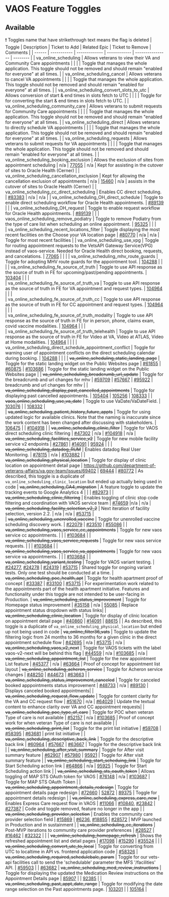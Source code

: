# VAOS Feature Toggles

## Available

:exclamation: Toggles name that have strikethrough text means the flag is deleted
| Toggle | Description | Ticket to Add | Related Epic | Ticket to Remove | Comments |
| ------ | ----------- | ------------- | ------------ | ---------------- | -------- |
| va_online_scheduling | Allows veterans to view their VA and Community Care appointments |  |  |  | Toggle that manages the whole application. This toggle should not be removed and should remain "enabled for everyone" at all times. |
| va_online_scheduling_cancel | Allows veterans to cancel VA appointments |  |  |  | Toggle that manages the whole application. This toggle should not be removed and should remain "enabled for everyone" at all times. |
| va_online_scheduling_convert_slots_to_utc | Allows conversion of start & end times in slots fetch to UTC |  |  |  | Toggle for for converting the start & end times in slots fetch to UTC. |
| va_online_scheduling_community_care | Allows veterans to submit requests for Community Care appointments |  |  |  | Toggle that manages the whole application. This toggle should not be removed and should remain "enabled for everyone" at all times. |
| va_online_scheduling_direct | Allows veterans to directly schedule VA appointments |  |  |  | Toggle that manages the whole application. This toggle should not be removed and should remain "enabled for everyone" at all times. |
| va_online_scheduling_requests | Allows veterans to submit requests for VA appointments |  |  |  | Toggle that manages the whole application. This toggle should not be removed and should remain "enabled for everyone" at all times. |
| va_online_scheduling_booking_exclusion | Allows the exclusion of sites from appointment scheduling | n/a | [77055](https://github.com/department-of-veterans-affairs/va.gov-team/issues/77055) | n/a | Kept for assisting in the cutover of sites to Oracle Health (Cerner) |
| va_online_scheduling_cancellation_exclusion | Kept for allowing the cancellation exclusion of appointments | n/a | [15460](https://github.com/department-of-veterans-affairs/vets-api/pull/15460) | n/a | assists in the cutover of sites to Oracle Health (Cerner) |
| va_online_scheduling_cc_direct_scheduling | Enables CC direct scheduling. | [#83383](https://app.zenhub.com/workspaces/appointments-team-603fdef281af6500110a1691/issues/gh/department-of-veterans-affairs/va.gov-team/83383) | n/a | n/a |
| va_online_scheduling_OH_direct_schedule | Toggle to enable direct scheduling workflow for Oracle Health appointments. | [#89139](https://github.com/department-of-veterans-affairs/va.gov-team/issues/89139) | | 
| va_online_scheduling_OH_request | Toggle to enable request workflow for Oracle Health appointments. | [#89139](https://github.com/department-of-veterans-affairs/va.gov-team/issues/89139) | | 
| vaos_online_scheduling_remove_podiatry | Toggle to remove Podiatry from the type of care list when scheduling an online appointment. | [95325](https://github.com/department-of-veterans-affairs/va.gov-team/issues/95325) |  |  |  
| va_online_scheduling_recent_locations_filter  | Toggle displaying the most recent facilities on the Choose your VA location page | [#80770](https://github.com/department-of-veterans-affairs/va.gov-team/issues/80770) |  n/a | n/a  | Toggle for most recent facilities |
| va_online_scheduling_use_vpg | Toggle for routing appointment requests to the VetsAPI Gateway Service(VPG) instead of vaos-service. Needed for Oracle Health direct booking, requests, and cancelations. | [77065](https://github.com/department-of-veterans-affairs/va.gov-team/issues/77065) |  |  |
| va_online_scheduling_mhv_route_guards | Toggle for adopting MHV route guards for the appointment tool. | [104288](https://github.com/department-of-veterans-affairs/va.gov-team/issues/104288) |  |  |
| va_online_scheduling_fe_source_of_truth | Toggle to use API response as the source of truth in FE for upcoming/past/pending appointments. | [103404](https://github.com/department-of-veterans-affairs/va.gov-team/issues/103404) |  |  |  
| va_online_scheduling_fe_source_of_truth_va | Toggle to use API response as the source of truth in FE for VA appointment and request types. | [104964](https://github.com/department-of-veterans-affairs/va.gov-team/issues/104964) |  |  |  
| va_online_scheduling_fe_source_of_truth_cc | Toggle to use API response as the source of truth in FE for CC appointment and request types. | [104964](https://github.com/department-of-veterans-affairs/va.gov-team/issues/104964) |  |  |  
| va_online_scheduling_fe_source_of_truth_modality | Toggle to use API response as the source of truth in FE for in person, phone, claims exam, covid vaccine modalities. | [104964](https://github.com/department-of-veterans-affairs/va.gov-team/issues/104964) |  |  |  
| va_online_scheduling_fe_source_of_truth_telehealth | Toggle to use API response as the source of truth in FE for Video at VA, Video at ATLAS, Video at Home modalities. | [104964](https://github.com/department-of-veterans-affairs/va.gov-team/issues/104964) |  |  |
| va_online_scheduling_direct_schedule_appointment_conflict | Toggle for warning user of appointment conflicts on the direct scheduling calendar during booking. | [104288](https://github.com/department-of-veterans-affairs/va.gov-team/issues/104288) |  |  |
| ~~va_online_scheduling_static_landing_page~~ | Toggle for the static landing widget on the Public Websites page  | [#61855](https://github.com/department-of-veterans-affairs/va.gov-team/issues/61855) |  [#60875](https://app.zenhub.com/workspaces/appointments-team-603fdef281af6500110a1691/issues/gh/department-of-veterans-affairs/va.gov-team/60875) | [#103686](https://github.com/department-of-veterans-affairs/va.gov-team/issues/103686)  | Toggle for the static landing widget on the Public Websites page |
| ~~va_online_scheduling_breadcrumb_url_update~~ | Toggle for the breadcrumb and url changes for mhv  | [#59709](https://github.com/department-of-veterans-affairs/va.gov-team/issues/59709) |  [#57667](https://app.zenhub.com/workspaces/appointments-team-603fdef281af6500110a1691/issues/gh/department-of-veterans-affairs/va.gov-team/57667) | [#95922](https://github.com/department-of-veterans-affairs/va.gov-team/issues/95922)  | breadcrumb and url changes for mhv |
| ~~va_online_scheduling_display_past_cancelled_appointments~~ | Toggle for displaying past cancelled appointments. | [105404](https://github.com/department-of-veterans-affairs/va.gov-team/issues/105404) | [105256](https://github.com/department-of-veterans-affairs/va.gov-team/issues/105256) | [108333](https://github.com/department-of-veterans-affairs/va.gov-team/issues/108333) | 
| ~~vaos_online_scheduling_use_va_date~~ | Toggle to use VaDate/VaDateField. | [103076](https://github.com/department-of-veterans-affairs/va.gov-team/issues/103076) |  | [108332](https://github.com/department-of-veterans-affairs/va.gov-team/issues/108332) |  
| ~~va_online_scheduling_patient_history_future_appts~~ | Toggle for using updated logic for available clinics. Note that the naming is inaccurate since the work content has been changed after discussing with stakeholders. | [106475](https://github.com/department-of-veterans-affairs/va.gov-team/issues/106475) |  | [#104918](https://github.com/department-of-veterans-affairs/va.gov-team/issues/104918) |
| ~~va_online_scheduling_clinic_filter~~ | Toggle for VAOS direct scheduling clinic filtering | [#47302](https://github.com/department-of-veterans-affairs/va.gov-team/issues/47302) | n/a | [#104918](https://github.com/department-of-veterans-affairs/va.gov-team/issues/104918) | n/a 
| ~~va_online_scheduling_facilities_service_v2~~ | Toggle for new mobile facility service v2 endpoints  | [#27861](https://github.com/department-of-veterans-affairs/va.gov-team/issues/27861) |  [#14091](https://github.com/department-of-veterans-affairs/va.gov-team/issues/14091) | [95924](https://github.com/department-of-veterans-affairs/va.gov-team/issues/95924) |  | 
| ~~va_online_scheduling_datadog_RUM~~ | Enables datadog Real User Monitoring. | [#78115](https://app.zenhub.com/workspaces/appointments-team-603fdef281af6500110a1691/issues/gh/department-of-veterans-affairs/va.gov-team/78115) | n/a | [#103882](https://github.com/department-of-veterans-affairs/va.gov-team/issues/103882) |
| ~~va_online_scheduling_physical_location~~ | Toggle for display of clinic location on appointment detail page | https://github.com/department-of-veterans-affairs/va.gov-team/issues/69402 | [69444](https://github.com/department-of-veterans-affairs/va.gov-team/issues/69444) | [#80772](https://github.com/department-of-veterans-affairs/va.gov-team/issues/80772) | As described, this toggle is a duplicate of `va_online_scheduling_clinic_location` but ended up actually being used in code
| ~~va_online_scheduling_GA4_migration~~ |  A feature toggle to update the tracking events to Google Analytics 4 | | | [#82973](https://github.com/department-of-veterans-affairs/va.gov-team/issues/82973) |
| ~~va_online_scheduling_clinic_filtering~~ | Enables toggling of clinic stop code filtering and coordination with VAOS service team | [#74659](https://app.zenhub.com/workspaces/appointments-team-603fdef281af6500110a1691/issues/gh/department-of-veterans-affairs/va.gov-team/74659) |n/a | n/a 
| ~~va_online_scheduling_facility_selection_v2_2~~ | Next iteration of facility selection, version 2.2. | n/a | n/a | [#53715](https://github.com/department-of-veterans-affairs/va.gov-team/issues/53715) |  
| ~~va_online_scheduling_unenrolled_vaccine~~ | Toggle for unenrolled vaccine scheduling discovery work. | [#22079](https://github.com/department-of-veterans-affairs/va.gov-team/issues/22079) | [#23510](https://github.com/department-of-veterans-affairs/va.gov-team/issues/23510) | [#55086](https://github.com/department-of-veterans-affairs/va.gov-team/issues/55086) |
| ~~va_online_scheduling_vaos_service_cc_appointments~~ | Toggle for new vaos service cc appointments. | | | [#103684](https://github.com/department-of-veterans-affairs/va.gov-team/issues/103684) |
| ~~va_online_scheduling_vaos_service_requests~~ | Toggle for new vaos service requests. | | | [#103684](https://github.com/department-of-veterans-affairs/va.gov-team/issues/103684) |
| ~~va_online_scheduling_vaos_service_va_appointments~~ | Toggle for new vaos service va appointments. | | | [#103684](https://github.com/department-of-veterans-affairs/va.gov-team/issues/103684) |
| ~~va_online_scheduling_variant_testing~~ | Toggle for VAOS variant testing. | [#24277](https://app.zenhub.com/workspace/o/department-of-veterans-affairs/va.gov-team/issues/24277), [#24278](https://app.zenhub.com/workspace/o/department-of-veterans-affairs/va.gov-team/issues/24278) | [#24319](https://app.zenhub.com/workspaces/vaos-team-603fdef281af6500110a1691/issues/department-of-veterans-affairs/va.gov-team/24319) | [#53715](https://github.com/department-of-veterans-affairs/va.gov-team/issues/53715) | Shared toggle for ongoing variant tests. Only one test should be conducted at a time. 
| ~~va_online_scheduling_poc_health_apt~~ | Toggle for health apartment proof of concept | [#33387](https://github.com/department-of-veterans-affairs/va.gov-team/issues/33387) | [#33100](https://github.com/department-of-veterans-affairs/va.gov-team/issues/33100) | [#53715](https://github.com/department-of-veterans-affairs/va.gov-team/issues/53715) | For experimentation work related to the appointments part of the health apartment initiative. Features and functionality under this toggle are not intended to be user-facing in Production.
| ~~va_online_scheduling_status_improvement~~ | Toggle for Homepage status improvement | [#35158](https://app.zenhub.com/workspace/o/department-of-veterans-affairs/va.gov-team/issues/35158) |  n/a | [55085](https://github.com/department-of-veterans-affairs/va.gov-team/issues/55085)  | Replace appointment status dropdown with status links|
| ~~va_online_scheduling_clinic_location~~ | Toggle for display of clinic location on appointment detail page | [#40860](https://github.com/department-of-veterans-affairs/va.gov-team/issues/40860) | [#14091](https://github.com/department-of-veterans-affairs/va.gov-team/issues/14091) | [88615](https://github.com/department-of-veterans-affairs/va.gov-team/issues/88615) | | As described, this toggle is a duplicate of `va_online_scheduling_physical_location` but ended up not being used in code
| ~~va_online_filter36_vats~~ | Toggle to update the filtering logic from 24 months to 36 months for a given clinic in the direct appointment schedule flow | [#42695](https://github.com/department-of-veterans-affairs/va.gov-team/issues/42695) | n/a | [#53715](https://github.com/department-of-veterans-affairs/va.gov-team/issues/53715) | n/a
| ~~va_online_scheduling_vaos_v2_next~~ | Toggle for VAOS tickets with the label vaos-v2-next will be behind this flag | [#44559](https://github.com/department-of-veterans-affairs/va.gov-team/issues/44559) | n/a | [#103685](https://github.com/department-of-veterans-affairs/va.gov-team/issues/103685) | n/a
| ~~va_online_scheduling_appointment_list~~ | Toggle for the new appointment List feature | [#45377](https://github.com/department-of-veterans-affairs/va.gov-team/issues/45377) | n/a | [#63664](https://github.com/department-of-veterans-affairs/va.gov-team/issues/63664) | Proof of concept for appointment list layout
| ~~va_online_scheduling_acheron_service~~ | Toggle for Acheron service changes | [#48250](https://github.com/department-of-veterans-affairs/va.gov-team/issues/48250) | [#44673](https://github.com/department-of-veterans-affairs/va.gov-team/issues/44673) | [#63663](https://github.com/department-of-veterans-affairs/va.gov-team/issues/63663) | 
| ~~va_online_scheduling_status_improvement_canceled~~ | Toggle for canceled booked apppointments status improvement | [#48733](https://github.com/department-of-veterans-affairs/va.gov-team/issues/48733) |  n/a | [#89130](https://github.com/department-of-veterans-affairs/va.gov-team/issues/89130)  | Displays canceled booked appointments|
| ~~va_online_scheduling_request_flow_update~~ | Toggle for content clarity for the VA and CC request flow | [#51670](https://github.com/department-of-veterans-affairs/va.gov-team/issues/51670) |  n/a | [#64029](https://github.com/department-of-veterans-affairs/va.gov-team/issues/64029) | Update the textual content to enhance clarity over VA and CC appointment requests|
| ~~va_online_scheduling_poc_type_of_care~~ | Toggle for POC when veteran Type of care is not available  | [#52157](https://github.com/department-of-veterans-affairs/va.gov-team/issues/52157) |  n/a | [#103685](https://github.com/department-of-veterans-affairs/va.gov-team/issues/103685) | Proof of concept work for when veteran Type of care is not available |
| ~~va_online_scheduling_print_list~~ | Toggle for the print list initiative  | [#59708](https://github.com/department-of-veterans-affairs/va.gov-team/issues/59708) |  [#58395](https://app.zenhub.com/workspaces/appointments-team-603fdef281af6500110a1691/issues/gh/department-of-veterans-affairs/va.gov-team/58395) | [#63681](https://github.com/department-of-veterans-affairs/va.gov-team/issues/63681)  | print list initiative |
| ~~va_online_scheduling_descriptive_back_link~~ | Toggle for the descriptive back link  | [#60964](https://github.com/department-of-veterans-affairs/va.gov-team/issues/60964) |  [#57667](https://app.zenhub.com/workspaces/appointments-team-603fdef281af6500110a1691/issues/gh/department-of-veterans-affairs/va.gov-team/57667) | [#63667](https://github.com/department-of-veterans-affairs/va.gov-team/issues/63667)  | Toggle for the descriptive back link |
| ~~va_online_scheduling_after_visit_summary~~ | Toggle for After visit summary feature  | [#62907](https://github.com/department-of-veterans-affairs/va.gov-team/issues/62907) |  [#57980](https://app.zenhub.com/workspaces/appointments-team-603fdef281af6500110a1691/issues/gh/department-of-veterans-affairs/va.gov-team/57980) | [95921](https://github.com/department-of-veterans-affairs/va.gov-team/issues/95921) | Toggle for After visit summary feature |
| ~~va_online_scheduling_start_scheduing_link~~ | Toggle for Start Scheduling action link  | [#64866](https://github.com/department-of-veterans-affairs/va.gov-team/issues/64866) |  n/a | [95925](https://github.com/department-of-veterans-affairs/va.gov-team/issues/95925) | Toggle for Start Scheduling action link |
| ~~va_online_scheduling_sts_oauth_token~~  | Allows toggling of MAP STS OAuth token for VAOS | [#76148](https://github.com/department-of-veterans-affairs/va.gov-team/issues/76148) |  n/a | [#103687](https://github.com/department-of-veterans-affairs/va.gov-team/issues/103687)  | Toggle for MAP STS OAuth Token |
| ~~va_online_scheduling_appointment_details_redesign~~  | Toggle for appointment details page redesign | [#72660](https://github.com/department-of-veterans-affairs/va.gov-team/issues/72660) | [52872](https://github.com/department-of-veterans-affairs/va.gov-team/issues/52872) | [89375](https://github.com/department-of-veterans-affairs/va.gov-team/issues/89375) | Toggle for appointment details redesign |
| ~~va_online_scheduling_express_care_new~~ | Enables Express Care request flow in VAOS | [#11066](https://app.zenhub.com/workspaces/vaos-team-603fdef281af6500110a1691/issues/department-of-veterans-affairs/va.gov-team/11066) | [#10840](https://app.zenhub.com/workspaces/vaos-team-603fdef281af6500110a1691/issues/department-of-veterans-affairs/va.gov-team/10840), [#23842](https://github.com/department-of-veterans-affairs/va.gov-team/issues/23842) | [#27387](https://app.zenhub.com/workspaces/vaos-team-603fdef281af6500110a1691/issues/department-of-veterans-affairs/va.gov-team/27387) | Code and toggle removed, feature no longer in the app |
| ~~va_online_scheduling_provider_selection~~ | Enables the community care provider selection field | [#15869](https://app.zenhub.com/workspace/o/department-of-veterans-affairs/va.gov-team/issues/15869) | [#6236](https://github.com/department-of-veterans-affairs/va.gov-team/issues/6236), [#18855](https://github.com/department-of-veterans-affairs/va.gov-team/issues/18855) | [#28572](https://app.zenhub.com/workspaces/vaos-team-603fdef281af6500110a1691/issues/department-of-veterans-affairs/va.gov-team/28572) | MVP launched in Production and in sustainment |
| ~~va_online_scheduling_cc_iterations~~ | Post-MVP iterations to community care provider preferences | [#28527](https://app.zenhub.com/workspace/o/department-of-veterans-affairs/va.gov-team/issues/28527) | [#16462](https://app.zenhub.com/workspaces/vaos-team-603fdef281af6500110a1691/issues/department-of-veterans-affairs/va.gov-team/16462) | [#32322](https://github.com/department-of-veterans-affairs/va.gov-team/issues/32322) | |
| ~~va_online_scheduling_homepage_refresh~~ | Shows the refreshed appointment list and detail pages | [#17098](https://github.com/department-of-veterans-affairs/va.gov-team/issues/17098) | [#15290](https://github.com/department-of-veterans-affairs/va.gov-team/issues/15290) | [#35524](https://app.zenhub.com/workspaces/vaos-team-603fdef281af6500110a1691/issues/department-of-veterans-affairs/va.gov-team/35524) |  |
| ~~va_online_scheduling_convert_utc_to_local~~ | Toggle for converting from UTC to localtime in API vs. frontend application code | [#58326](https://github.com/department-of-veterans-affairs/va.gov-team/issues/58326)
| ~~va_online_scheduling_required_schedulebale_param~~ | Toggle for our vets-api facilities call to send the 'schedulable' parameter the MFS '/facilities' API. | [#59503](https://github.com/department-of-veterans-affairs/va.gov-team/issues/59503) | | [#63682](https://github.com/department-of-veterans-affairs/va.gov-team/issues/63682) 
| ~~va_online_scheduling_med_review_instructions~~ | Toggle for displaying the updated the Medication Review instructions on the Appointment Details page | [85907](https://github.com/department-of-veterans-affairs/va.gov-team/issues/85907) |  | [92385](https://github.com/department-of-veterans-affairs/va.gov-team/issues/92385) | 
| ~~va_online_scheduling_past_appt_date_range~~ | Toggle for modifying the date range selection on the Past appointments page. | [103201](https://github.com/department-of-veterans-affairs/va.gov-team/issues/103201) |  | [105164](https://github.com/department-of-veterans-affairs/va.gov-team/issues/105164) |  
